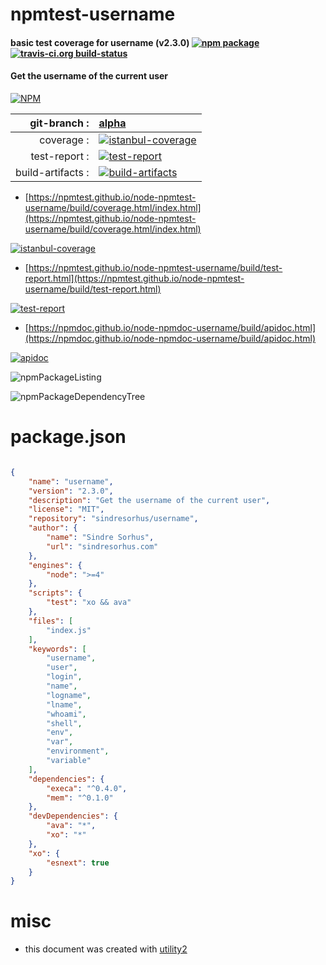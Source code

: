 # npmtest-username

#### basic test coverage for  username (v2.3.0)  [![npm package](https://img.shields.io/npm/v/npmtest-username.svg?style=flat-square)](https://www.npmjs.org/package/npmtest-username) [![travis-ci.org build-status](https://api.travis-ci.org/npmtest/node-npmtest-username.svg)](https://travis-ci.org/npmtest/node-npmtest-username)

#### Get the username of the current user

[![NPM](https://nodei.co/npm/username.png?downloads=true&downloadRank=true&stars=true)](https://www.npmjs.com/package/username)

| git-branch : | [alpha](https://github.com/npmtest/node-npmtest-username/tree/alpha)|
|--:|:--|
| coverage : | [![istanbul-coverage](https://npmtest.github.io/node-npmtest-username/build/coverage.badge.svg)](https://npmtest.github.io/node-npmtest-username/build/coverage.html/index.html)|
| test-report : | [![test-report](https://npmtest.github.io/node-npmtest-username/build/test-report.badge.svg)](https://npmtest.github.io/node-npmtest-username/build/test-report.html)|
| build-artifacts : | [![build-artifacts](https://npmtest.github.io/node-npmtest-username/glyphicons_144_folder_open.png)](https://github.com/npmtest/node-npmtest-username/tree/gh-pages/build)|

- [https://npmtest.github.io/node-npmtest-username/build/coverage.html/index.html](https://npmtest.github.io/node-npmtest-username/build/coverage.html/index.html)

[![istanbul-coverage](https://npmtest.github.io/node-npmtest-username/build/screenCapture.buildCi.browser.%252Ftmp%252Fbuild%252Fcoverage.lib.html.png)](https://npmtest.github.io/node-npmtest-username/build/coverage.html/index.html)

- [https://npmtest.github.io/node-npmtest-username/build/test-report.html](https://npmtest.github.io/node-npmtest-username/build/test-report.html)

[![test-report](https://npmtest.github.io/node-npmtest-username/build/screenCapture.buildCi.browser.%252Ftmp%252Fbuild%252Ftest-report.html.png)](https://npmtest.github.io/node-npmtest-username/build/test-report.html)

- [https://npmdoc.github.io/node-npmdoc-username/build/apidoc.html](https://npmdoc.github.io/node-npmdoc-username/build/apidoc.html)

[![apidoc](https://npmdoc.github.io/node-npmdoc-username/build/screenCapture.buildCi.browser.%252Ftmp%252Fbuild%252Fapidoc.html.png)](https://npmdoc.github.io/node-npmdoc-username/build/apidoc.html)

![npmPackageListing](https://npmtest.github.io/node-npmtest-username/build/screenCapture.npmPackageListing.svg)

![npmPackageDependencyTree](https://npmtest.github.io/node-npmtest-username/build/screenCapture.npmPackageDependencyTree.svg)



# package.json

```json

{
    "name": "username",
    "version": "2.3.0",
    "description": "Get the username of the current user",
    "license": "MIT",
    "repository": "sindresorhus/username",
    "author": {
        "name": "Sindre Sorhus",
        "url": "sindresorhus.com"
    },
    "engines": {
        "node": ">=4"
    },
    "scripts": {
        "test": "xo && ava"
    },
    "files": [
        "index.js"
    ],
    "keywords": [
        "username",
        "user",
        "login",
        "name",
        "logname",
        "lname",
        "whoami",
        "shell",
        "env",
        "var",
        "environment",
        "variable"
    ],
    "dependencies": {
        "execa": "^0.4.0",
        "mem": "^0.1.0"
    },
    "devDependencies": {
        "ava": "*",
        "xo": "*"
    },
    "xo": {
        "esnext": true
    }
}
```



# misc
- this document was created with [utility2](https://github.com/kaizhu256/node-utility2)
